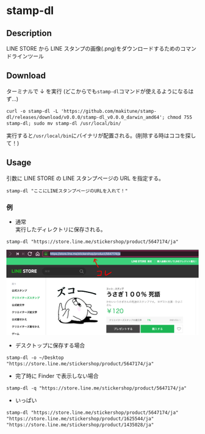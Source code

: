# stamp-dl

## Description

LINE STORE から LINE スタンプの画像(.png)をダウンロードするためのコマンドラインツール

## Download

ターミナルで ↓ を実行 (どこからでも`stamp-dl`コマンドが使えるようになるはず...)

```console
curl -o stamp-dl -L 'https://github.com/makitune/stamp-dl/releases/download/v0.0.0/stamp-dl_v0.0.0_darwin_amd64'; chmod 755 stamp-dl; sudo mv stamp-dl /usr/local/bin/
```

実行すると`/usr/local/bin`にバイナリが配置される。(削除する時はココを探して！)

## Usage

引数に LINE STORE の LINE スタンプページの URL を指定する。

```console
stamp-dl "ここにLINEスタンプページのURLを入れて！"
```

### 例

- 通常  
  実行したディレクトリに保存される。

```console
stamp-dl "https://store.line.me/stickershop/product/5647174/ja"
```

![例](./images/sample.png)

- デスクトップに保存する場合

```console
stamp-dl -o ~/Desktop "https://store.line.me/stickershop/product/5647174/ja"
```

- 完了時に Finder で表示しない場合

```console
stamp-dl -q "https://store.line.me/stickershop/product/5647174/ja"
```

- いっぱい

```console
stamp-dl "https://store.line.me/stickershop/product/5647174/ja" "https://store.line.me/stickershop/product/1625544/ja" "https://store.line.me/stickershop/product/1435028/ja"
```

